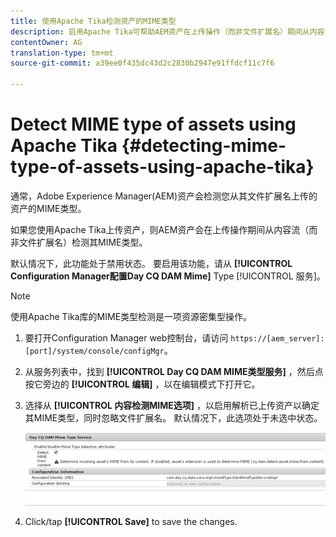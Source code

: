```yaml
---
title: 使用Apache Tika检测资产的MIME类型
description: 启用Apache Tika可帮助AEM资产在上传操作（而非文件扩展名）期间从内容流检测资产的MIME类型。
contentOwner: AG
translation-type: tm+mt
source-git-commit: a39ee0f435dc43d2c2830b2947e91ffdcf11c7f6

---
```



# Detect MIME type of assets using Apache Tika {#detecting-mime-type-of-assets-using-apache-tika}

通常，Adobe Experience Manager(AEM)资产会检测您从其文件扩展名上传的资产的MIME类型。

如果您使用Apache Tika上传资产，则AEM资产会在上传操作期间从内容流（而非文件扩展名）检测其MIME类型。

默认情况下，此功能处于禁用状态。 要启用该功能，请从 **[!UICONTROL Configuration Manager配置Day CQ DAM Mime]** Type [!UICONTROL 服务]。

>[!NOTE]
>
>使用Apache Tika库的MIME类型检测是一项资源密集型操作。

1. 要打开Configuration Manager web控制台，请访问 `https://[aem_server]:[port]/system/console/configMgr`。
1. 从服务列表中，找到 **[!UICONTROL Day CQ DAM MIME类型服务]** ，然后点按它旁边的 **[!UICONTROL 编辑]** ，以在编辑模式下打开它。

1. 选择从 **[!UICONTROL 内容检测MIME选项]** ，以启用解析已上传资产以确定其MIME类型，同时忽略文件扩展名。 默认情况下，此选项处于未选中状态。

   ![chlimage_1-333](assets/chlimage_1-333.png)

1. Click/tap **[!UICONTROL Save]** to save the changes.
